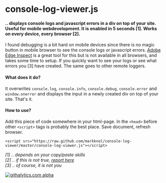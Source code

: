console-log-viewer.js
==================

#### .. displays console logs and javascript errors in a div on top of your site. Useful for mobile webdevelopment. It is enabled in 5 seconds [1]. Works on every device, every browser [2].

I found debugging is a bit hard on mobile devices since there is no magic button in mobile browser to see the console logs or javascript errors. [Adobe Edge Inspect](http://html.adobe.com/edge/inspect/) is a great tool for this but is not available in all browsers, and takes some time to setup. If you quickly want to see your logs or see what errors you [3] have created. The same goes to other remote loggers.

#### What does it do?

It overwrites `console.log`, `console.info`, `console.debug`, `console.error` and `window.onerror` and displays the input in a newly created div on top of your site. That's it.

#### How to use?

Add this piece of code somewhere in your html-page.
In the `<head>` before other `<script>` tags is probably the best place. Save document, refresh browser.
    
    <script src="https://raw.github.com/markknol/console-log-viewer/master/console-log-viewer.js"></script>
  
_[1] .. depends on your copy/paste skills_  
_[2] .. if this is not true, [report here](https://github.com/markknol/console-log-viewer/issues)_  
_[3] .. of course, it is not you_  

[![githalytics.com alpha](https://cruel-carlota.pagodabox.com/082139baa45624940f19e1af4542a4a7 "githalytics.com")](http://githalytics.com/markknol/console-log-viewer)
